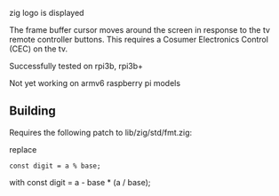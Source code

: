zig logo is displayed

The frame buffer cursor moves around the screen in response to the tv remote controller buttons. This requires a Cosumer Electronics Control (CEC) on the tv.

Successfully tested on rpi3b, rpi3b+

Not yet working on armv6 raspberry pi models

Building
--------

Requires the following patch to lib/zig/std/fmt.zig:

replace

    const digit = a % base;

with
    const digit = a - base * (a / base);

